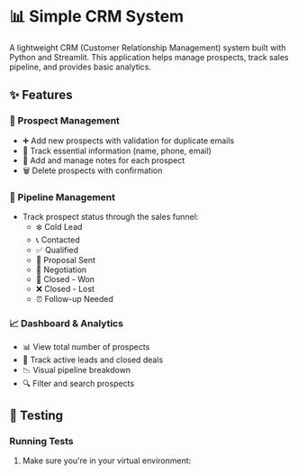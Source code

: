# 📊 Simple CRM System

A lightweight CRM (Customer Relationship Management) system built with Python and Streamlit. This application helps manage prospects, track sales pipeline, and provides basic analytics.

## ✨ Features

### 👥 Prospect Management
- ➕ Add new prospects with validation for duplicate emails
- 📝 Track essential information (name, phone, email)
- 📌 Add and manage notes for each prospect
- 🗑️ Delete prospects with confirmation

### 🔄 Pipeline Management
- Track prospect status through the sales funnel:
  - ❄️ Cold Lead
  - 📞 Contacted
  - ✅ Qualified
  - 📄 Proposal Sent
  - 💼 Negotiation
  - 🎯 Closed - Won
  - ❌ Closed - Lost
  - ⏰ Follow-up Needed

### 📈 Dashboard & Analytics
- 📊 View total number of prospects
- 📱 Track active leads and closed deals
- 📉 Visual pipeline breakdown
- 🔍 Filter and search prospects

## 🧪 Testing

### Running Tests

1. Make sure you're in your virtual environment: